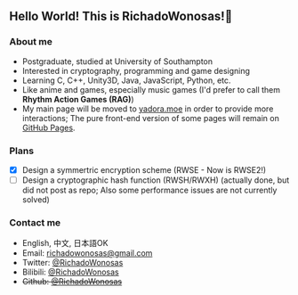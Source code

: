 ## Hello World! This is RichadoWonosas!👋

### About me
- Postgraduate, studied at University of Southampton
- Interested in cryptography, programming and game designing
- Learning C, C++, Unity3D, Java, JavaScript, Python, etc.
- Like anime and games, especially music games (I'd prefer to call them **Rhythm Action Games (RAG)**)
- My main page will be moved to [yadora.moe](https://yadora.moe) in order to provide more interactions; The pure front-end version of some pages will remain on [GitHub Pages](https://richadowonosas.github.io).

### Plans
- [x] Design a symmertric encryption scheme (RWSE - Now is RWSE2!)
- [ ] Design a cryptographic hash function (RWSH/RWXH) (actually done, but did not post as repo; Also some performance issues are not currently solved)

### Contact me
- English, 中文, 日本語OK
- Email: [richadowonosas@gmail.com](mailto:richadowonosas@gmail.com)
- Twitter: [@RichadoWonosas](https://twitter.com/RichadoWonosas)
- Bilibili: [@RichadoWonosas](https://space.bilibili.com/6102834)
- ~~Github: [@RichadoWonosas](https://github.com/RichadoWonosas)~~

<!--
**RichadoWonosas/RichadoWonosas** is a ✨ _special_ ✨ repository because its `README.md` (this file) appears on your GitHub profile.

Here are some ideas to get you started:

- 🔭 I’m currently working on ...
- 🌱 I’m currently learning ...
- 👯 I’m looking to collaborate on ...
- 🤔 I’m looking for help with ...
- 💬 Ask me about ...
- 📫 How to reach me: ...
- 😄 Pronouns: ...
- ⚡ Fun fact: ...
-->
